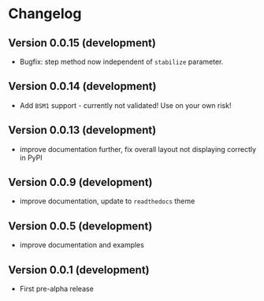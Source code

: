 # Changelog

<h2> Version 0.0.15 (development) </h2>

- Bugfix: step method now independent of `stabilize` parameter.

<h2> Version 0.0.14 (development) </h2>

- Add `BSM1` support - currently not validated! Use on your own risk!

<h2> Version 0.0.13 (development) </h2>

- improve documentation further, fix overall layout not displaying correctly in PyPI

<h2> Version 0.0.9 (development) </h2>

- improve documentation, update to `readthedocs` theme

<h2> Version 0.0.5 (development) </h2>

- improve documentation and examples

<h2> Version 0.0.1 (development) </h2>

- First pre-alpha release
